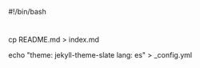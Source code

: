#!/bin/bash
#
#
#
#

cp README.md > index.md

echo "theme: jekyll-theme-slate
lang: es" > _config.yml

